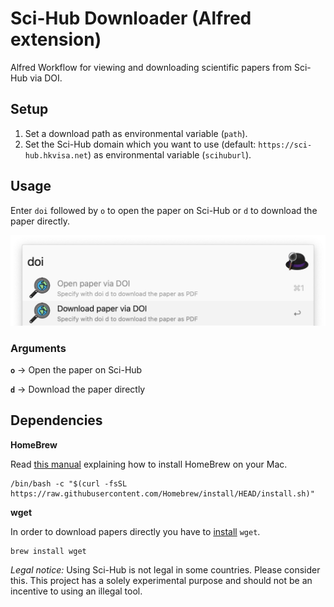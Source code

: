 # Sci-Hub Downloader (Alfred extension)

Alfred Workflow for viewing and downloading scientific papers from Sci-Hub via DOI.

## Setup

1. Set a download path as environmental variable (`path`).
2. Set the Sci-Hub domain which you want to use (default: `https://sci-hub.hkvisa.net`) as environmental variable (`scihuburl`).

## Usage

Enter `doi` followed by `o` to open the paper on Sci-Hub or `d` to download the paper directly.

![](/screenshot1.jpg)

### Arguments

**`o`** -> Open the paper on Sci-Hub

**`d`** -> Download the paper directly

## Dependencies

**HomeBrew**

Read [this manual](https://brew.sh/index_de) explaining how to install HomeBrew on your Mac. 

```
/bin/bash -c "$(curl -fsSL https://raw.githubusercontent.com/Homebrew/install/HEAD/install.sh)"
```

**wget**

In order to download papers directly you have to [install](https://formulae.brew.sh/formula/wget) `wget`.

```
brew install wget
```

*Legal notice:* Using Sci-Hub is not legal in some countries. Please consider this. This project has a solely experimental purpose and should not be an incentive to using an illegal tool.

